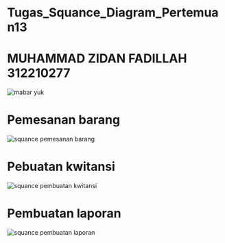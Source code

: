 # Tugas_Squance_Diagram_Pertemuan13

# MUHAMMAD ZIDAN FADILLAH 312210277

![mabar yuk](https://github.com/muhammadzidanfadilah/Tugas_Squance_Diagram_Pertemuan13/assets/115553474/b7567dd8-8aa5-4616-b278-2460ecde2a24)


# Pemesanan barang
![squance pemesanan barang](https://github.com/muhammadzidanfadilah/Tugas_Squance_Diagram_Pertemuan13/assets/115553474/4968d366-1ce1-44a4-9420-8208454c600c)

# Pebuatan kwitansi
![squance pembuatan kwitansi](https://github.com/muhammadzidanfadilah/Tugas_Squance_Diagram_Pertemuan13/assets/115553474/95743126-72e0-4a0e-9dad-d1d2259aafef)

# Pembuatan laporan
![squance pembuatan laporan](https://github.com/muhammadzidanfadilah/Tugas_Squance_Diagram_Pertemuan13/assets/115553474/37eecced-31b4-4d42-bb3d-bc952e441a7a)
